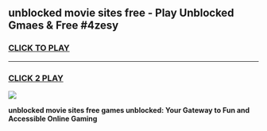 
## unblocked movie sites free - Play Unblocked Gmaes & Free #4zesy
<h3>
<a href="https://news.freeplayer.one?title=unblocked_movie_sites_free&ref=03M">CLICK TO PLAY</a></h3>
<hr>

<h3>
<a href="https://news.freeplayer.one?title=unblocked_movie_sites_free&ref=03M">CLICK 2 PLAY</a>
  
</h3>

<a href="https://news.freeplayer.one?title=unblocked_movie_sites_free&ref=03M"><img src="https://clearcache.store/games.png"></a>


**unblocked movie sites free games unblocked: Your Gateway to Fun and Accessible Online Gaming**
